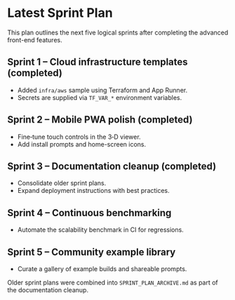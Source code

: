 # Latest Sprint Plan

This plan outlines the next five logical sprints after completing the advanced front-end features.

## Sprint 1 – Cloud infrastructure templates (completed)
* Added `infra/aws` sample using Terraform and App Runner.
* Secrets are supplied via `TF_VAR_*` environment variables.

## Sprint 2 – Mobile PWA polish (completed)
* Fine‑tune touch controls in the 3‑D viewer.
* Add install prompts and home-screen icons.

## Sprint 3 – Documentation cleanup (completed)
* Consolidate older sprint plans.
* Expand deployment instructions with best practices.

## Sprint 4 – Continuous benchmarking
* Automate the scalability benchmark in CI for regressions.

## Sprint 5 – Community example library
* Curate a gallery of example builds and shareable prompts.

Older sprint plans were combined into `SPRINT_PLAN_ARCHIVE.md` as part of the
documentation cleanup.
